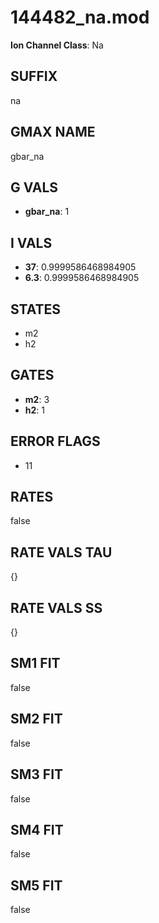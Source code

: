 # 144482_na.mod

**Ion Channel Class**: Na

## SUFFIX

na

## GMAX NAME

gbar_na

## G VALS

- **gbar_na**: 1

## I VALS

- **37**: 0.9999586468984905
- **6.3**: 0.9999586468984905

## STATES

- m2
- h2

## GATES

- **m2**: 3
- **h2**: 1

## ERROR FLAGS

- 11

## RATES

false

## RATE VALS TAU

{}

## RATE VALS SS

{}

## SM1 FIT

false

## SM2 FIT

false

## SM3 FIT

false

## SM4 FIT

false

## SM5 FIT

false
